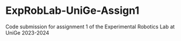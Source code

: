 # ExpRobLab-UniGe-Assign1
Code submission for assignment 1 of the Experimental Robotics Lab at UniGe 2023-2024
